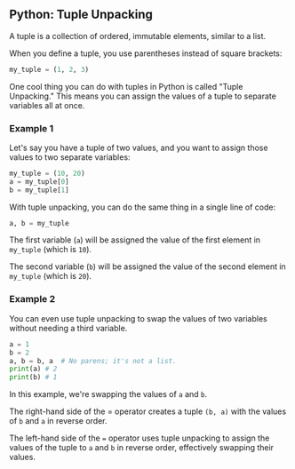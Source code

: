 ## Python: Tuple Unpacking

A tuple is a collection of ordered, immutable elements, similar to a list.

When you define a tuple, you use parentheses instead of square brackets:

```py
my_tuple = (1, 2, 3)
```

One cool thing you can do with tuples in Python is called "Tuple Unpacking." This means you can assign the values of a tuple to separate variables all at once.

### Example 1

Let's say you have a tuple of two values, and you want to assign those values to two separate variables:

```py
my_tuple = (10, 20)
a = my_tuple[0]
b = my_tuple[1]
```

With tuple unpacking, you can do the same thing in a single line of code:

```py
a, b = my_tuple
```

The first variable (`a`) will be assigned the value of the first element in `my_tuple` (which is `10`).

The second variable (`b`) will be assigned the value of the second element in `my_tuple` (which is `20`).

### Example 2

You can even use tuple unpacking to swap the values of two variables without needing a third variable.

```py
a = 1
b = 2
a, b = b, a  # No parens; it's not a list.
print(a) # 2
print(b) # 1
```

In this example, we're swapping the values of `a` and `b`.

The right-hand side of the = operator creates a tuple `(b, a)` with the values of `b` and `a` in reverse order.

The left-hand side of the `=` operator uses tuple unpacking to assign the values of the tuple to `a` and `b` in reverse order, effectively swapping their values.

